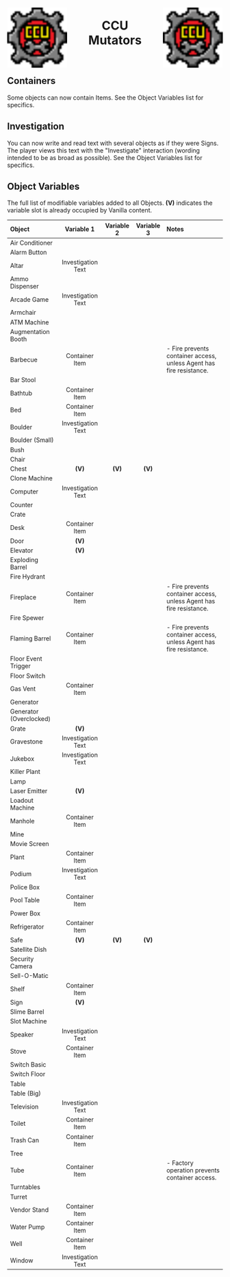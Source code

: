﻿<p align="left">
<img width = "140" src="CCU/Images/CCU_Large.png" alt="CCU Logo" align="left">
<img width = "140" src="CCU/Images/CCU_Large.png" alt="Yeah there are two, so what" align="right">
</p>

<h1 align="center">
CCU
<br>
Mutators
</h1>
<br>

##			Containers
Some objects can now contain Items. See the Object Variables list for specifics.

##			Investigation
You can now write and read text with several objects as if they were Signs. The player views this text with the "Investigate" interaction (wording intended to be as broad as possible). See the Object Variables list for specifics.

##			Object Variables
The full list of modifiable variables added to all Objects. **(V)** indicates the variable slot is already occupied by Vanilla content.

|Object								|Variable 1				|Variable 2				|Variable 3				|Notes	|
|:----------------------------------|:---------------------:|:---------------------:|:---------------------:|:------|
|Air Conditioner
|Alarm Button
|Altar								|Investigation Text		|
|Ammo Dispenser
|Arcade Game						|Investigation Text		|
|Armchair
|ATM Machine
|Augmentation Booth
|Barbecue							|Container Item			|						|						|- Fire prevents container access, unless Agent has fire resistance.
|Bar Stool
|Bathtub							|Container Item			|						|
|Bed								|Container Item			|						|
|Boulder							|Investigation Text		|
|Boulder (Small)
|Bush
|Chair
|Chest								|**(V)**				|**(V)**				|**(V)**				|
|Clone Machine
|Computer							|Investigation Text		|
|Counter
|Crate
|Desk								|Container Item			|						|
|Door								|**(V)**				|						|
|Elevator							|**(V)**
|Exploding Barrel
|Fire Hydrant
|Fireplace							|Container Item			|						|						|- Fire prevents container access, unless Agent has fire resistance.
|Fire Spewer
|Flaming Barrel						|Container Item			|						|						|- Fire prevents container access, unless Agent has fire resistance.
|Floor Event Trigger				|
|Floor Switch						|
|Gas Vent							|Container Item			|						|						|
|Generator
|Generator (Overclocked)
|Grate								|**(V)**
|Gravestone							|Investigation Text		|
|Jukebox							|Investigation Text		|
|Killer Plant
|Lamp
|Laser Emitter						|**(V)**				|
|Loadout Machine
|Manhole							|Container Item			|						|						|
|Mine
|Movie Screen
|Plant								|Container Item			|						|						|
|Podium								|Investigation Text		|
|Police Box
|Pool Table							|Container Item			|						|						|
|Power Box
|Refrigerator						|Container Item			|						|						|
|Safe								|**(V)**				|**(V)**				|**(V)**				|
|Satellite Dish
|Security Camera
|Sell-O-Matic
|Shelf								|Container Item			|						|						|
|Sign								|**(V)**				|
|Slime Barrel
|Slot Machine
|Speaker							|Investigation Text		|
|Stove								|Container Item			|						|						|
|Switch Basic
|Switch Floor
|Table
|Table (Big)
|Television							|Investigation Text		|
|Toilet								|Container Item			|						|						|
|Trash Can							|Container Item			|						|						|
|Tree
|Tube								|Container Item			|						|						|- Factory operation prevents container access.
|Turntables
|Turret
|Vendor Stand						|Container Item			|						|						|
|Water Pump							|Container Item			|						|						|
|Well								|Container Item			|						|						|
|Window								|Investigation Text		|


